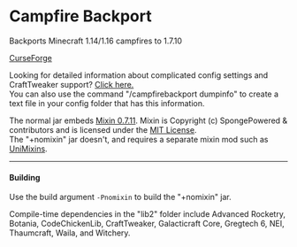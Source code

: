 # Campfire Backport
 Backports Minecraft 1.14/1.16 campfires to 1.7.10

[CurseForge](https://www.curseforge.com/minecraft/mc-mods/campfire-backport)<br>

Looking for detailed information about complicated config settings and CraftTweaker support? [Click here.](https://github.com/connor135246/Campfire-Backport/wiki) <br> 
You can also use the command "/campfirebackport dumpinfo" to create a text file in your config folder that has this information.

The normal jar embeds [Mixin 0.7.11](https://github.com/SpongePowered/Mixin). Mixin is Copyright (c) SpongePowered & contributors and is licensed under the [MIT License](https://github.com/SpongePowered/Mixin/blob/master/LICENSE.txt).  
The "+nomixin" jar doesn't, and requires a separate mixin mod such as [UniMixins](https://github.com/LegacyModdingMC/UniMixins).

***

#### Building

Use the build argument `-Pnomixin` to build the "+nomixin" jar.  

Compile-time dependencies in the "lib2" folder include Advanced Rocketry, Botania, CodeChickenLib, CraftTweaker, Galacticraft Core, Gregtech 6, NEI, Thaumcraft, Waila, and Witchery.
